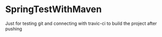 # SpringTestWithMaven
Just for testing git and connecting with travic-ci to build the project after pushing
